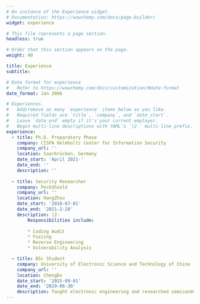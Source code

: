 ```yaml
---
# An instance of the Experience widget.
# Documentation: https://wowchemy.com/docs/page-builder/
widget: experience

# This file represents a page section.
headless: true

# Order that this section appears on the page.
weight: 40

title: Experience
subtitle:

# Date format for experience
#   Refer to https://wowchemy.com/docs/customization/#date-format
date_format: Jan 2006

# Experiences.
#   Add/remove as many `experience` items below as you like.
#   Required fields are `title`, `company`, and `date_start`.
#   Leave `date_end` empty if it's your current employer.
#   Begin multi-line descriptions with YAML's `|2-` multi-line prefix.
experience:
  - title: Ph.D. Preparatory Phase
    company: CISPA Helmholtz Center for Information Security
    company_url: ''
    location: Saarbrücken, Germany
    date_start: 'April 2021-'
    date_end: ''
    description: ''
        
  - title: Security Researcher
    company: PeckShield
    company_url: ''
    location: HangZhou
    date_start: '2018-07-01'
    date_end: '2021-2-28'
    description: |2-
        Responsibilities include:
        
        * Coding Audit
        * Fuzzing
        * Reverse Engineering
        * Vulnerability Analysis

  - title: BSc Student
    company: University of Electronic Science and Technology of China
    company_url: ''
    location: ChengDu
    date_start: '2015-09-01'
    date_end: '2019-06-30'
    description: Taught electronic engineering and researched semiconductor physics.
---
```

